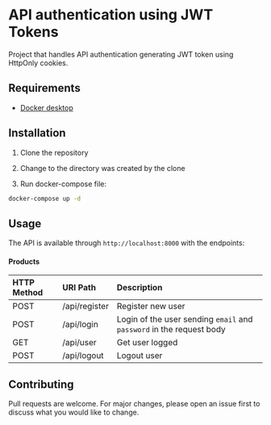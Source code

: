 # API authentication using JWT Tokens
Project that handles API authentication generating JWT token using HttpOnly cookies.

## Requirements
* [Docker desktop](https://www.docker.com/products/docker-desktop)

## Installation
1. Clone the repository

2. Change to the directory was created by the clone

3. Run docker-compose file:
```bash
docker-compose up -d
```

## Usage
The API is available through `http://localhost:8000` with the endpoints:

#### Products
**HTTP Method**|**URI Path**|**Description**
:--|:--|:--
POST|/api/register|Register new user
POST|/api/login|Login of the user sending `email` and `password` in the request body
GET|/api/user|Get user logged
POST|/api/logout|Logout user

## Contributing
Pull requests are welcome. For major changes, please open an issue first to discuss what you would like to change.

